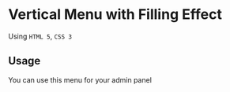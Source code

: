 # Vertical Menu with Filling Effect
Using `HTML 5`, `CSS 3`

## Usage
You can use this menu for your admin panel
